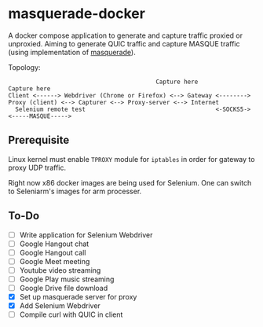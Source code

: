 # masquerade-docker
A docker compose application to generate and capture traffic proxied or unproxied. Aiming to generate QUIC traffic and capture MASQUE traffic (using implementation of [masquerade](https://github.com/jromwu/masquerade/)). 

Topology:
```
                                          Capture here                           Capture here  
Client <------> Webdriver (Chrome or Firefox) <--> Gateway <--------> Proxy (client) <--> Capturer <--> Proxy-server <--> Internet
  Selenium remote test                                     <-SOCKS5->                <-----MASQUE----->           
```

## Prerequisite
Linux kernel must enable `TPROXY` module for `iptables` in order for gateway to proxy UDP traffic. 

Right now x86 docker images are being used for Selenium. One can switch to Seleniarm's images for arm processer.

## To-Do
- [ ] Write application for Selenium Webdriver
 - [ ] Google Hangout chat
 - [ ] Google Hangout call
 - [ ] Google Meet meeting
 - [ ] Youtube video streaming
 - [ ] Google Play music streaming
 - [ ] Google Drive file download
- [x] Set up masquerade server for proxy
- [x] Add Selenium Webdriver
- [ ] Compile curl with QUIC in client
